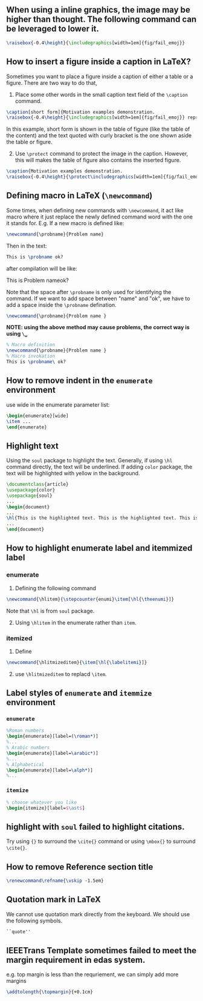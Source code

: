 ## When using a inline graphics, the image may be higher than thought. The following command can be leveraged to lower it.

```latex
\raisebox{-0.4\height}{\includegraphics[width=1em]{fig/fail_emoj}}
```

## How to insert a figure inside a caption in LaTeX?
Sometimes you want to place a figure inside a caption of either a table or a figure. There are two way to do that,
1. Place some other words in the small caption text field of the `\caption` command.
  ```latex
  \caption[short form]{Motivation examples demonstration. 
  \raisebox{-0.4\height}{\includegraphics[width=1em]{fig/fail_emoj}} represents the device is compromised}
  ```
  In this example, short form is shown in the table of figure (like the table of the content) and the text quoted with curly bracket is the one shown aside the table or figure.
  
2. Use `\protect` command to protect the image in the caption. However, this will makes the table of figure also contains the inserted figure.
  ```latex
  \caption{Motivation examples demonstration. 
  \raisebox{-0.4\height}{\protect\includegraphics[width=1em]{fig/fail_emoj}} represents the device is compromised}
  ```
## Defining macro in LaTeX (`\newcommand`)
Some times, when defining new commands with `\newcommand`, it act like macro where it just replace the newly defined command word with the one it stands for. E.g. If a new macro is defined like:
```latex
\newcommand{\probname}{Problem name}
```
Then in the text:
```latex
This is \probname ok?
```
after compilation will be like:

This is Problem nameok?

Note that the space after `\probname` is only used for identifying the command. If we want to add space between "name" and "ok", we have to add a space inside the `\probname` defination.
```latex
\newcommand{\probname}{Problem name }
```
**NOTE: using the above method may cause problems, the correct way is using `\␣`**

```latex
% Macro definition
\newcommand{\probname}{Problem name }
% Macro invokation
This is \probname\ ok?
```

## How to remove indent in the `enumerate` environment
use wide in the enumerate parameter list:
```latex
\begin{enumerate}[wide]
\item ...
\end{enumerate}
```


## Highlight text
Using the `soul` package to highlight the text. Generally, if using `\hl` command directly, the text will be underlined. If adding `color` package, the text will be highlighted with yellow in the background.
```latex
\documentclass{article}
\usepackage{color}
\usepackage{soul}
...
\begin{document}
...
\hl{This is the highlighted text. This is the highlighted text. This is the highlighted text. This is the highlighted text. This is the highlighted text. This is the highlighted text. This is the highlighted text. This is the highlighted text. This is the highlighted text.} This is normal text.This is normal text.This is normal text.This is normal text.This is normal text.This is normal text.This is normal text.
...
\end{document}
```



## How to highlight enumerate label and itemmized label
### enumerate
1. Defining the following command
```latex
\newcommand{\hlitem}{\stepcounter{enumi}\item[\hl{\theenumi}]}
```
Note that `\hl` is from `soul` package.

2. Using `\hlitem` in the enumerate rather than `item`. 
### itemized
1. Define
```latex
\newcommand{\hlitmizeditem}{\item[\hl{\labelitemi}]}
```
2. use `\hlitmizeditem` to replacd `\item`.

## Label styles of `enumerate` and `itemmize` environment
### `enumerate`
```latex
%Roman numbers
\begin{enumerate}[label=(\roman*)]
%...
% Arabic numbers
\begin{enumerate}[label=\arabic*)]
%...
% Alphabetical
\begin{enumerate}[label=\alph*)]
%...
```
### `itemize`
```latex
% choose whatever you like
\begin{itemize}[label=$\ast$]
```

## highlight with `soul` failed to highlight citations.
Try using `{}` to surround the `\cite{}` command or using `\mbox{}` to surround `\cite{}`.

## How to remove Reference section title
```latex
\renewcommand\refname{\vskip -1.5em}
```

## Quotation mark in LaTeX
We cannot use quotation mark directly from the keyboard. We should use the following symbols.
```latex
``quote''
```

## IEEETrans Template sometimes failed to meet the margin requirement in edas system.
e.g. top margin is less than the requriement, we can simply add more margins
```latex
\addtolength{\topmargin}{+0.1cm}
```
